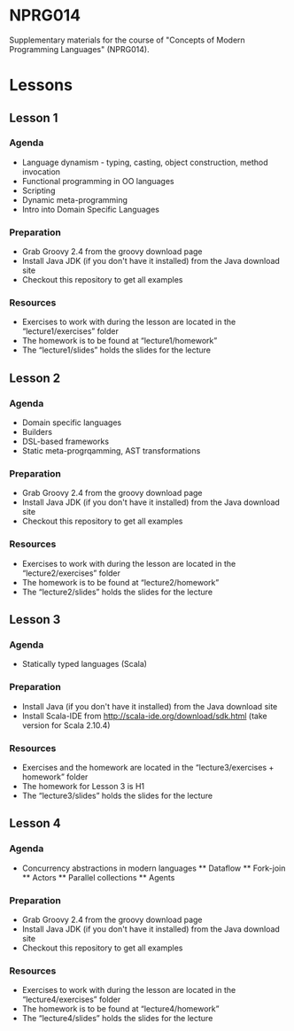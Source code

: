 # NPRG014
Supplementary materials for the course of "Concepts of Modern Programming Languages" (NPRG014).

# Lessons

## Lesson 1
### Agenda
* Language dynamism - typing, casting, object construction, method invocation
* Functional programming in OO languages
* Scripting
* Dynamic meta-programming
* Intro into Domain Specific Languages

### Preparation
* Grab Groovy 2.4 from the groovy download page
* Install Java JDK (if you don't have it installed) from the Java download site
* Checkout this repository to get all examples

### Resources
* Exercises to work with during the lesson are located in the “lecture1/exercises” folder
* The homework is to be found at “lecture1/homework”
* The “lecture1/slides” holds the slides for the lecture


## Lesson 2
### Agenda

* Domain specific languages
* Builders
* DSL-based frameworks
* Static meta-progrqamming, AST transformations

### Preparation
* Grab Groovy 2.4 from the groovy download page
* Install Java JDK (if you don't have it installed) from the Java download site
* Checkout this repository to get all examples

### Resources
* Exercises to work with during the lesson are located in the “lecture2/exercises” folder
* The homework is to be found at “lecture2/homework”
* The “lecture2/slides” holds the slides for the lecture

## Lesson 3
### Agenda
* Statically typed languages (Scala)

### Preparation
* Install Java (if you don't have it installed) from the Java download site
* Install Scala-IDE from http://scala-ide.org/download/sdk.html (take version for Scala 2.10.4) 

### Resources
* Exercises and the homework are located in the “lecture3/exercises + homework” folder
* The homework for Lesson 3 is H1
* The “lecture3/slides” holds the slides for the lecture

## Lesson 4
### Agenda

* Concurrency abstractions in modern languages
** Dataflow
** Fork-join
** Actors
** Parallel collections
** Agents

### Preparation
* Grab Groovy 2.4 from the groovy download page
* Install Java JDK (if you don't have it installed) from the Java download site
* Checkout this repository to get all examples

### Resources
* Exercises to work with during the lesson are located in the “lecture4/exercises” folder
* The homework is to be found at “lecture4/homework”
* The “lecture4/slides” holds the slides for the lecture

